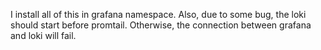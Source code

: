I install all of this in grafana namespace. 
Also, due to some bug, the loki should start before promtail. Otherwise, the connection between grafana and loki will fail.
